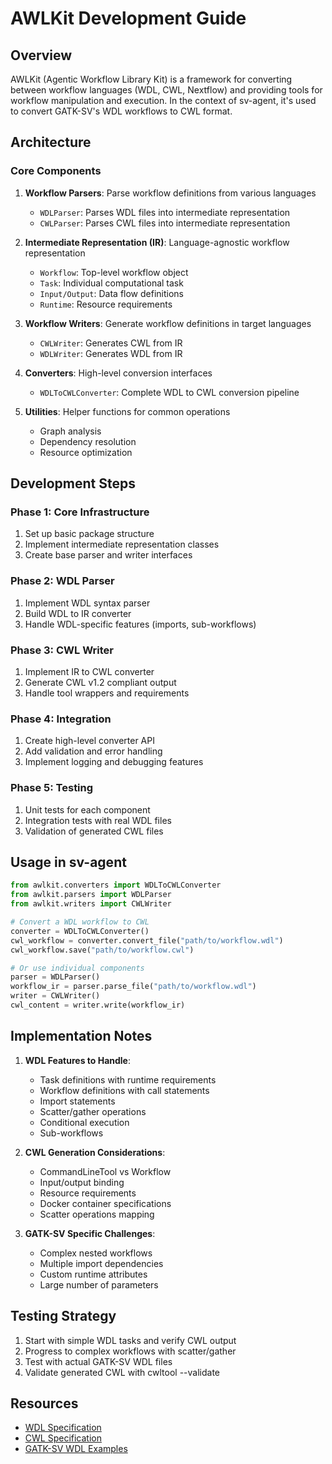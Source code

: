 # AWLKit Development Guide

## Overview

AWLKit (Agentic Workflow Library Kit) is a framework for converting between workflow languages (WDL, CWL, Nextflow) and providing tools for workflow manipulation and execution. In the context of sv-agent, it's used to convert GATK-SV's WDL workflows to CWL format.

## Architecture

### Core Components

1. **Workflow Parsers**: Parse workflow definitions from various languages
   - `WDLParser`: Parses WDL files into intermediate representation
   - `CWLParser`: Parses CWL files into intermediate representation

2. **Intermediate Representation (IR)**: Language-agnostic workflow representation
   - `Workflow`: Top-level workflow object
   - `Task`: Individual computational task
   - `Input/Output`: Data flow definitions
   - `Runtime`: Resource requirements

3. **Workflow Writers**: Generate workflow definitions in target languages
   - `CWLWriter`: Generates CWL from IR
   - `WDLWriter`: Generates WDL from IR

4. **Converters**: High-level conversion interfaces
   - `WDLToCWLConverter`: Complete WDL to CWL conversion pipeline

5. **Utilities**: Helper functions for common operations
   - Graph analysis
   - Dependency resolution
   - Resource optimization

## Development Steps

### Phase 1: Core Infrastructure
1. Set up basic package structure
2. Implement intermediate representation classes
3. Create base parser and writer interfaces

### Phase 2: WDL Parser
1. Implement WDL syntax parser
2. Build WDL to IR converter
3. Handle WDL-specific features (imports, sub-workflows)

### Phase 3: CWL Writer
1. Implement IR to CWL converter
2. Generate CWL v1.2 compliant output
3. Handle tool wrappers and requirements

### Phase 4: Integration
1. Create high-level converter API
2. Add validation and error handling
3. Implement logging and debugging features

### Phase 5: Testing
1. Unit tests for each component
2. Integration tests with real WDL files
3. Validation of generated CWL files

## Usage in sv-agent

```python
from awlkit.converters import WDLToCWLConverter
from awlkit.parsers import WDLParser
from awlkit.writers import CWLWriter

# Convert a WDL workflow to CWL
converter = WDLToCWLConverter()
cwl_workflow = converter.convert_file("path/to/workflow.wdl")
cwl_workflow.save("path/to/workflow.cwl")

# Or use individual components
parser = WDLParser()
workflow_ir = parser.parse_file("path/to/workflow.wdl")
writer = CWLWriter()
cwl_content = writer.write(workflow_ir)
```

## Implementation Notes

1. **WDL Features to Handle**:
   - Task definitions with runtime requirements
   - Workflow definitions with call statements
   - Import statements
   - Scatter/gather operations
   - Conditional execution
   - Sub-workflows

2. **CWL Generation Considerations**:
   - CommandLineTool vs Workflow
   - Input/output binding
   - Resource requirements
   - Docker container specifications
   - Scatter operations mapping

3. **GATK-SV Specific Challenges**:
   - Complex nested workflows
   - Multiple import dependencies
   - Custom runtime attributes
   - Large number of parameters

## Testing Strategy

1. Start with simple WDL tasks and verify CWL output
2. Progress to complex workflows with scatter/gather
3. Test with actual GATK-SV WDL files
4. Validate generated CWL with cwltool --validate

## Resources

- [WDL Specification](https://github.com/openwdl/wdl/blob/main/versions/1.1/SPEC.md)
- [CWL Specification](https://www.commonwl.org/v1.2/)
- [GATK-SV WDL Examples](../gatk-sv/wdl/)
